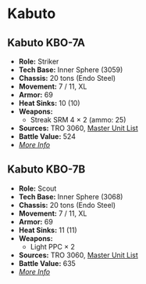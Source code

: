 # Kabuto
## Kabuto KBO-7A
- **Role:** Striker
- **Tech Base:** Inner Sphere (3059)
- **Chassis:** 20 tons (Endo Steel)
- **Movement:** 7 / 11, XL
- **Armor:** 69
- **Heat Sinks:** 10 (10)
- **Weapons:**
  - Streak SRM 4 × 2 (ammo: 25)
- **Sources:** TRO 3060, [Master Unit List](http://masterunitlist.info/Unit/Details/1728/kabuto-kbo-7a)
- **Battle Value:** 524
- [*More Info*](kabuto/kabuto_kbo-7a.md)

## Kabuto KBO-7B
- **Role:** Scout
- **Tech Base:** Inner Sphere (3068)
- **Chassis:** 20 tons (Endo Steel)
- **Movement:** 7 / 11, XL
- **Armor:** 69
- **Heat Sinks:** 11 (11)
- **Weapons:**
  - Light PPC × 2
- **Sources:** TRO 3060, [Master Unit List](http://masterunitlist.info/Unit/Details/1729/kabuto-kbo-7b)
- **Battle Value:** 635
- [*More Info*](kabuto/kabuto_kbo-7b.md)

